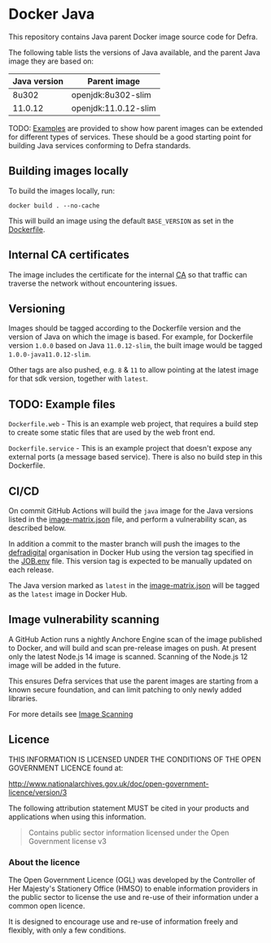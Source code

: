 # Docker Java

This repository contains Java parent Docker image source code for Defra.

The following table lists the versions of Java available, and the parent Java image they are based on:

| Java version  | Parent image         |
| ------------- | -------------------- |
| 8u302         | openjdk:8u302-slim   |
| 11.0.12       | openjdk:11.0.12-slim |

TODO: [Examples](./example) are provided to show how parent images can be extended for different types of services. These should be a good starting point for building Java services conforming to Defra standards.

## Building images locally

To build the images locally, run:
```
docker build . --no-cache
```

This will build an image using the default `BASE_VERSION` as set in the [Dockerfile](Dockerfile).

## Internal CA certificates

The image includes the certificate for the internal [CA](https://en.wikipedia.org/wiki/Certificate_authority) so that traffic can traverse the network without encountering issues.

## Versioning

Images should be tagged according to the Dockerfile version and the version of Java on which the image is based. For example, for Dockerfile version `1.0.0` based on Java `11.0.12-slim`, the built image would be tagged `1.0.0-java11.0.12-slim`.

Other tags are also pushed, e.g. `8` & `11` to allow pointing at the latest image for that sdk version, together with `latest`.

## TODO: Example files

`Dockerfile.web` - This is an example web project, that requires a build step to create some static files that are used by the web front end.

`Dockerfile.service` - This is an example project that doesn't expose any external ports (a message based service). There is also no build step in this Dockerfile.

## CI/CD

On commit GitHub Actions will build the `java` image for the Java versions listed in the [image-matrix.json](image-matrix.json) file, and perform a vulnerability scan, as described below.

In addition a commit to the master branch will push the images to the [defradigital](https://hub.docker.com/u/defradigital) organisation in Docker Hub using the version tag specified in the [JOB.env](JOB.env) file. This version tag is expected to be manually updated on each release.

The Java version marked as `latest` in the [image-matrix.json](image-matrix.json) will be tagged as the `latest` image in Docker Hub.

## Image vulnerability scanning


A GitHub Action runs a nightly Anchore Engine scan of the image published to Docker, and will build and scan pre-release images on push. At present only the latest Node.js 14 image is scanned. Scanning of the Node.js 12 image will be added in the future.

This ensures Defra services that use the parent images are starting from a known secure foundation, and can limit patching to only newly added libraries.

For more details see [Image Scanning](IMAGE_SCANNING.md)

## Licence

THIS INFORMATION IS LICENSED UNDER THE CONDITIONS OF THE OPEN GOVERNMENT LICENCE found at:

<http://www.nationalarchives.gov.uk/doc/open-government-licence/version/3>

The following attribution statement MUST be cited in your products and applications when using this information.

> Contains public sector information licensed under the Open Government license v3

### About the licence

The Open Government Licence (OGL) was developed by the Controller of Her Majesty's Stationery Office (HMSO) to enable information providers in the public sector to license the use and re-use of their information under a common open licence.

It is designed to encourage use and re-use of information freely and flexibly, with only a few conditions.
